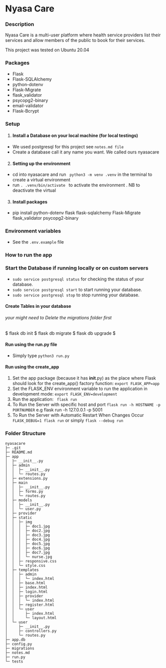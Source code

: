 # Nyasa Care

### Description
<p> Nyasa Care is a multi-user platform where health service providers list their services and allow members of the public to book for their services. </p>
<p>This project was tested on Ubuntu 20.04</p>



### Packages
- Flask
- Flask-SQLAlchemy
- python-dotenv 
- Flask-Migrate 
- flask_validator 
- psycopg2-binary
- email-validator
- Flask-Bcrypt


### Setup
1. #### Install a Database on your local machine (for local testings)
- We used postgresql for this project see ```notes.md file```
- Create a database call it any name you want. We called ours nyasacare 

2. #### Setting up the environment 
- cd into nyasacare and run  ``` python3 -m venv .venv``` in the terminal to create a virtual environment
- run ```. .venv/bin/activate ``` to activate the environment . NB to deactivate the virtual 

3. #### Install packages
- pip install python-dotenv flask flask-sqlalchemy Flask-Migrate flask_validator psycopg2-binary

### Environment variables 
- See the ```.env.example``` file


### How to run the app

### Start the Database if running locally or on custom servers

- `sudo service postgresql status` for checking the status of your database.
- `sudo service postgresql start` to start running your database.
- `sudo service postgresql stop` to stop running your database.

#### Create Tables in your database

###### your might need to Delete the migrations folder first
$ flask db init 
$ flask db migrate
$ flask db upgrade $


#### Run using the run.py file
- Simply type `python3 run.py` 


#### Run using the create_app

1. Set the app package (because it has __init__.py) as the place where Flask should look for the create_app() factory function:  ```export FLASK_APP=app ```
2. Set the FLASK_ENV environment variable to run the application in development mode: ```export FLASK_ENV=development ```
3.  Run the application: ``` flask run```
4.  To Run the Server with specific host and port  ```flask run -h HOSTNAME -p PORTNUMBER``` e.g flask run -h 127.0.0.1 -p 5001
5. To Run the Server with Automatic Restart When Changes Occur ```FLASK_DEBUG=1 flask run```  or simply `flask --debug run`




### Folder Structure


```
nyasacare
├─ .git
├─ README.md
├─ app
│  ├─ __init__.py
│  ├─ admin
│  │  ├─ __init__.py
│  │  └─ routes.py
│  ├─ extensions.py
│  ├─ main
│  │  ├─ __init__.py
│  │  ├─ forms.py
│  │  └─ routes.py
│  ├─ models
│  │  ├─ __init__.py
│  │  └─ user.py
│  ├─ provider
│  ├─ static
│  │  ├─ img
│  │  │  ├─ doc1.jpg
│  │  │  ├─ doc2.jpg
│  │  │  ├─ doc3.jpg
│  │  │  ├─ doc4.jpg
│  │  │  ├─ doc5.jpg
│  │  │  ├─ doc6.jpg
│  │  │  ├─ doc7.jpg
│  │  │  └─ nurse.jpg
│  │  ├─ responsive.css
│  │  └─ style.css
│  ├─ templates
│  │  ├─ admin
│  │  │  └─ index.html
│  │  ├─ base.html
│  │  ├─ index.html
│  │  ├─ login.html
│  │  ├─ provider
│  │  │  └─ index.html
│  │  ├─ register.html
│  │  └─ user
│  │     ├─ index.html
│  │     └─ layout.html
│  └─ user
│     ├─ __init__.py
│     ├─ controllers.py
│     └─ routes.py
├─ app.db
├─ config.py
├─ migrations
├─ notes.md
├─ run.py
└─ tests

```